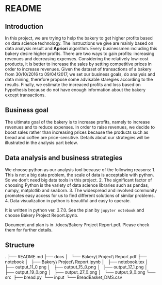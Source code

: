 # README

## Introduction
In this project, we are trying to help the bakery to get higher profits based on data science technology. The instructions we give are mainly based on data analysis result and **Apriori** algorithm.
Every businessmen including this bakery desire higher profits. There are two ways to gain profits: increasing revenues and decreasing expenses. Considering the relatively low-cost products, it is better to increase the sales by setting competitive prices in order to increase revenues. Given the dataset of transactions of a bakery from 30/10/2016 to 09/04/2017, we set our business goals, do analysis and data mining, therefore propose some advisable staregies according to the results. Finally, we estimate the increaced profits and loss based on hypothesis because do not have enough information about the bakery except transactions.

## Business goal
The ultimate goal of the bakery is to increase profits, namely to increase revenues and to reduce expenses. In order to raise revenues, we decide to boost sales rather than increasing prices because the products such as bread and coffee are price-sensitive. Details about our strategies will be illustrated in the analysis part below.

## Data analysis and business strategies
We choose python as our analysis tool because of the following reasons: 1. This is not a big data problem, the scale of data is acceptable with python. So we don’t need big data tools in this project. 2. The significant factor of choosing Python is the variety of data science libraries such as pandas, numpy, matplotlib and seaborn. 3. The widespread and involved community promotes easy access for us to find different solutions of similar problems. 4. Data visualization in python is beautiful and easy to operate.


It is written in python ver. 3.7.0. See the plan by `jupyter notebook` and choose Bakery Project Report.ipynb.

Document and plan is in ./docs/Bakery Project Report.pdf. Please check them for further details.

## Structure
.
├── README.md
├── docs
│   └── Bakery\ Project\ Report.pdf
├── notebook
│   ├── Bakery\ Project\ Report.ipynb
│   ├── notebook.tex
│   ├── output_11_0.png
│   ├── output_15_0.png
│   ├── output_17_1.png
│   ├── output_19_0.png
│   ├── output_27_0.png
│   └── output_9_0.png
└── src
​    ├── bread.py
​    └── input
​        └── BreadBasket_DMS.csv


